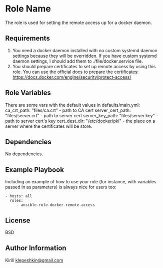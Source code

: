 Role Name
=========

The role is used for setting the remote access up for a docker daemon.

Requirements
------------

1. You need a docker daemon installed with no custom systemd daemon settings because they will be overridden. 
   If you have custom systemd daemon settings, I should add them to ./file/docker.service file. 
2. You should prepare certificates to set up remote access by using this role. 
   You can use the official docs to prepare the certificates: https://docs.docker.com/engine/security/protect-access/

Role Variables
--------------

There are some vars with the default values in defaults/main.yml:
ca_crt_path: "files/ca.crt" - path to CA cert
server_cert_path: "files/server.crt" - path to server cert
server_key_path: "files/server.key" -  path to server cert's key
cert_dest_dir: "/etc/docker/pki" - the place on a server where the certificates will be store.

Dependencies
------------

No dependencies.

Example Playbook
----------------

Including an example of how to use your role (for instance, with variables passed in as parameters) is always nice for users too:

    - hosts: all
      roles:
         - ansible-role-docker-remote-access

License
-------

BSD

Author Information
------------------

Kirill klepeshkin@gmail.com
